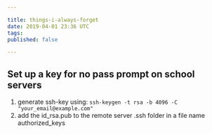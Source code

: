 ```yaml
---

title: things-i-always-forget
date: 2019-04-01 23:36 UTC
tags: 
published: false

---
```


## Set up a key for no pass prompt on school servers
  1. generate ssh-key using: 
  `ssh-keygen -t rsa -b 4096 -C "your_email@example.com"`
  2. add the id_rsa.pub to the remote server .ssh folder in a file name authorized_keys


